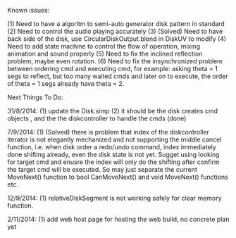 Known issues:

(1) Need to have a algoritm to semi-auto generator disk pattern in standard
(2) Need to control the audio playing accurately
(3) (Solved) Need to have back side of the disk, use CircularDiskOutput.blend in DiskUV to modify
(4) Need to add state machine to control the flow of operation, mixing animation and sound properly
(5) Need to fix the inclined reflection problem, maybe even rotation.
(6) Need to fix the insynchronized problem between ordering cmd and executing cmd, for example: asking theta = 1 segs to reflect, but too many waited cmds and later on to execute, the order of theta = 1 segs already have theta = 2.

Next Things To Do:

31/8/2014:
(1) update the Disk.simp
(2) it should be the disk creates cmd objects , and the the diskcontroller to handle the cmds (done)

7/9/2014:
(1) (Solved) there is problem that index of the diskcontroller iterator is not elegantly mechanized and not supporting the middle cancel function, i.e. when disk order a redo/undo command, index immediately done shifting already, even the disk state is not yet. Sugget using looking for target cmd and enusre the index will only do the shifting after confirm the target cmd will be executed.
So may just separate the current MoveNext() function to bool CanMoveNext() and void MoveNext() functions etc.

12/9/2014:
(1) relativeDiskSegment is not working safely for clear memory function.

2/11/2014:
(1) add web host page for hosting the web build, no concrete plan yet

